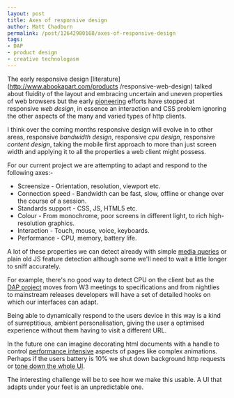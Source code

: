```yaml
---
layout: post
title: Axes of responsive design
author: Matt Chadburn
permalink: /post/12642980168/axes-of-responsive-design
tags:
- DAP
- product design
- creative technologasm
---
```

The early responsive design [literature](http://www.abookapart.com/products
/responsive-web-design) talked about fluidity of the layout and embracing
uncertain and uneven properties of web browsers but the early
[pioneering](http://www.bostonglobe.com/) efforts have stopped at responsive
_web design_, in essence an interaction and CSS problem ignoring the other
aspects of the many and varied types of http clients.

<!-- more -->

I think over the coming months responsive design will evolve in to other
areas, responsive _bandwidth design_, responsive _cpu design_, responsive
_content design_, taking the mobile first approach to more than just screen
width and applying it to all the properties a web client might possess.

For our current project we are attempting to adapt and respond to the
following axes:-

  * Screensize - Orientation, resolution, viewport etc.
  * Connection speed - Bandwidth can be fast, slow, offline or change over the course of a session.
  * Standards support - CSS, JS, HTML5 etc.
  * Colour - From monochrome, poor screens in different light, to rich high-resolution graphics.
  * Interaction - Touch, mouse, voice, keyboards.
  * Performance - CPU, memory, battery life.

A lot of these properties we can detect already with simple [media
queries](http://www.w3.org/TR/css3-mediaqueries/) or plain old JS feature
detection although some we'll need to wait a little longer to sniff
accurately.

For example, there's no good way to detect CPU on the client but as the [DAP
project](http://www.w3.org/2009/dap/) moves from W3 meetings to specifications
and from nightlies to mainstream releases developers will have a set of
detailed hooks on which our interfaces can adapt.

Being able to dynamically respond to the users device in this way is a kind of
surreptitious, ambient personalisation, giving the user a optimised experience
without them having to visit a different URL.

In the future one can imagine decorating html documents with a handle to
control [performance intensive](http://dev.w3.org/2009/dap/system-info/)
aspects of pages like complex animations. Perhaps if the users battery is 10%
we shut down background http requests or [tone down the whole
UI](http://www.blackle.com/).

The interesting challenge will be to see how we make this usable. A UI that
adapts under your feet is an unpredictable one.

